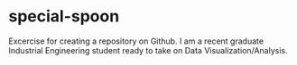 # special-spoon
Excercise for creating a repository on Github.
I am a recent graduate Industrial Engineering student ready to take on Data Visualization/Analysis.
